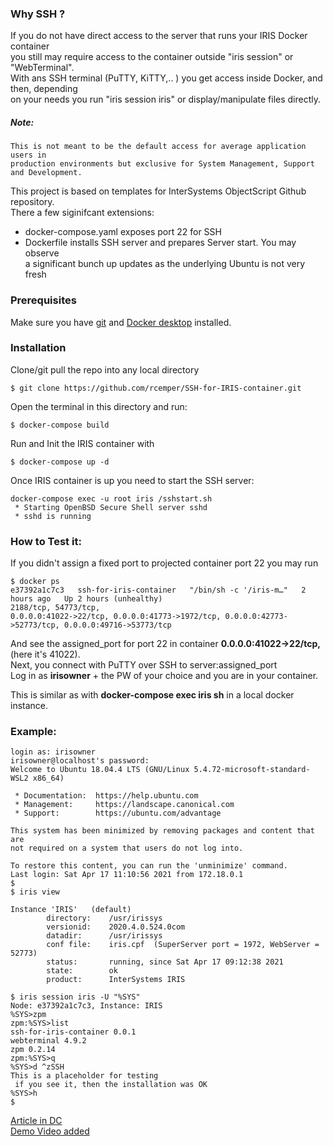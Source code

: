 ### Why SSH ?
If you do not have direct access to the server that runs your IRIS Docker container   
you still may require access to the container outside "iris session" or "WebTerminal".   
With ans SSH terminal (PuTTY, KiTTY,.. ) you get access inside Docker, and then, depending    
on your needs you run "iris session iris" or display/manipulate files directly.

##### Note:
~~~
This is not meant to be the default access for average application users in   
production environments but exclusive for System Management, Support and Development. 
~~~

This project is based on templates for InterSystems ObjectScript Github repository.  
There a few siginifcant extensions:  
- docker-compose.yaml exposes port 22 for SSH   
- Dockerfile installs SSH server and prepares Server start. You may observe    
  a significant bunch up updates as the underlying Ubuntu is not very fresh  

### Prerequisites  
Make sure you have [git](https://git-scm.com/book/en/v2/Getting-Started-Installing-Git) and [Docker desktop](https://www.docker.com/products/docker-desktop) installed.
### Installation   
Clone/git pull the repo into any local directory  
```
$ git clone https://github.com/rcemper/SSH-for-IRIS-container.git   
```
Open the terminal in this directory and run:   
```
$ docker-compose build
```
Run and Init the IRIS container with   
```
$ docker-compose up -d 
```
Once IRIS container is up you need to start the SSH server:
````
docker-compose exec -u root iris /sshstart.sh
 * Starting OpenBSD Secure Shell server sshd 
 * sshd is running
````
 ### How to Test it:
If you didn't assign a fixed port to projected container port 22 you may run
```
$ docker ps
e37392a1c7c3   ssh-for-iris-container   "/bin/sh -c '/iris-m…"   2 hours ago   Up 2 hours (unhealthy)   
2188/tcp, 54773/tcp,    
0.0.0.0:41022->22/tcp, 0.0.0.0:41773->1972/tcp, 0.0.0.0:42773->52773/tcp, 0.0.0.0:49716->53773/tcp   
```
And see the assigned_port for port 22 in container **0.0.0.0:41022->22/tcp,**(here it's 41022).   
Next, you connect with PuTTY over SSH to server:assigned_port   
Log in as **irisowner** + the PW of your choice and you are in your container.   

This is similar as with **docker-compose exec iris sh**  in a local docker instance.   

### Example:
```
login as: irisowner
irisowner@localhost's password:
Welcome to Ubuntu 18.04.4 LTS (GNU/Linux 5.4.72-microsoft-standard-WSL2 x86_64)

 * Documentation:  https://help.ubuntu.com
 * Management:     https://landscape.canonical.com
 * Support:        https://ubuntu.com/advantage

This system has been minimized by removing packages and content that are
not required on a system that users do not log into.

To restore this content, you can run the 'unminimize' command.
Last login: Sat Apr 17 11:10:56 2021 from 172.18.0.1
$
$ iris view

Instance 'IRIS'   (default)
        directory:    /usr/irissys
        versionid:    2020.4.0.524.0com
        datadir:      /usr/irissys
        conf file:    iris.cpf  (SuperServer port = 1972, WebServer = 52773)
        status:       running, since Sat Apr 17 09:12:38 2021
        state:        ok
        product:      InterSystems IRIS

$ iris session iris -U "%SYS"
Node: e37392a1c7c3, Instance: IRIS
%SYS>zpm
zpm:%SYS>list
ssh-for-iris-container 0.0.1
webterminal 4.9.2
zpm 0.2.14
zpm:%SYS>q   
%SYS>d ^zSSH   
This is a placeholder for testing    
 if you see it, then the installation was OK   
%SYS>h
$
```

[Article in DC](https://community.intersystems.com/post/ssh-iris-container)     
[Demo Video added](https://www.youtube.com/watch?v=fC61EPdTDQQ)  
  

